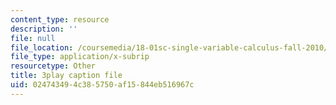 ```yaml
---
content_type: resource
description: ''
file: null
file_location: /coursemedia/18-01sc-single-variable-calculus-fall-2010/024743494c385750af15844eb516967c_eHJuAByQf5A.vtt
file_type: application/x-subrip
resourcetype: Other
title: 3play caption file
uid: 02474349-4c38-5750-af15-844eb516967c
---
```

